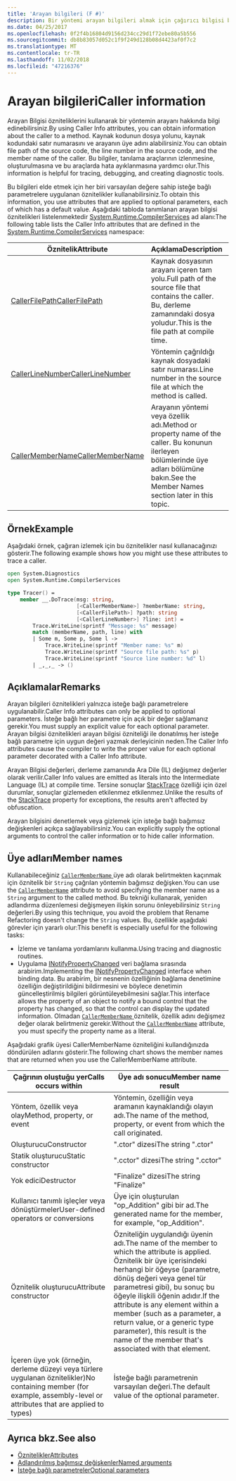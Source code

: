 ```yaml
---
title: 'Arayan bilgileri (F #)'
description: Bir yöntemi arayan bilgileri almak için çağırıcı bilgisi bağımsız değişken öznitelikleri kullanmayı açıklar.
ms.date: 04/25/2017
ms.openlocfilehash: 0f2f4b16804d9156d234cc29d1f72ebe80a5b556
ms.sourcegitcommit: db8b83057d052c1f9f249d128b08d4423af0f7c2
ms.translationtype: MT
ms.contentlocale: tr-TR
ms.lasthandoff: 11/02/2018
ms.locfileid: "47216376"
---
```

# <a name="caller-information"></a><span data-ttu-id="09dad-103">Arayan bilgileri</span><span class="sxs-lookup"><span data-stu-id="09dad-103">Caller information</span></span>

<span data-ttu-id="09dad-104">Arayan Bilgisi özniteliklerini kullanarak bir yöntemin arayanı hakkında bilgi edinebilirsiniz.</span><span class="sxs-lookup"><span data-stu-id="09dad-104">By using Caller Info attributes, you can obtain information about the caller to a method.</span></span> <span data-ttu-id="09dad-105">Kaynak kodunun dosya yolunu, kaynak kodundaki satır numarasını ve arayanın üye adını alabilirsiniz.</span><span class="sxs-lookup"><span data-stu-id="09dad-105">You can obtain file path of the source code, the line number in the source code, and the member name of the caller.</span></span> <span data-ttu-id="09dad-106">Bu bilgiler, tanılama araçlarının izlenmesine, oluşturulmasına ve bu araçlarda hata ayıklanmasına yardımcı olur.</span><span class="sxs-lookup"><span data-stu-id="09dad-106">This information is helpful for tracing, debugging, and creating diagnostic tools.</span></span>

<span data-ttu-id="09dad-107">Bu bilgileri elde etmek için her biri varsayılan değere sahip isteğe bağlı parametrelere uygulanan öznitelikler kullanabilirsiniz.</span><span class="sxs-lookup"><span data-stu-id="09dad-107">To obtain this information, you use attributes that are applied to optional parameters, each of which has a default value.</span></span> <span data-ttu-id="09dad-108">Aşağıdaki tabloda tanımlanan arayan bilgisi öznitelikleri listelenmektedir [System.Runtime.CompilerServices](/dotnet/api/system.runtime.compilerservices) ad alanı:</span><span class="sxs-lookup"><span data-stu-id="09dad-108">The following table lists the Caller Info attributes that are defined in the [System.Runtime.CompilerServices](/dotnet/api/system.runtime.compilerservices) namespace:</span></span>

|<span data-ttu-id="09dad-109">Öznitelik</span><span class="sxs-lookup"><span data-stu-id="09dad-109">Attribute</span></span>|<span data-ttu-id="09dad-110">Açıklama</span><span class="sxs-lookup"><span data-stu-id="09dad-110">Description</span></span>|<span data-ttu-id="09dad-111">Tür</span><span class="sxs-lookup"><span data-stu-id="09dad-111">Type</span></span>|
|---------|-----------|----|
|[<span data-ttu-id="09dad-112">CallerFilePath</span><span class="sxs-lookup"><span data-stu-id="09dad-112">CallerFilePath</span></span>](/dotnet/api/system.runtime.compilerservices.callerfilepathattribute)|<span data-ttu-id="09dad-113">Kaynak dosyasının arayanı içeren tam yolu.</span><span class="sxs-lookup"><span data-stu-id="09dad-113">Full path of the source file that contains the caller.</span></span> <span data-ttu-id="09dad-114">Bu, derleme zamanındaki dosya yoludur.</span><span class="sxs-lookup"><span data-stu-id="09dad-114">This is the file path at compile time.</span></span>|`String`
|[<span data-ttu-id="09dad-115">CallerLineNumber</span><span class="sxs-lookup"><span data-stu-id="09dad-115">CallerLineNumber</span></span>](/dotnet/api/system.runtime.compilerservices.callerlinenumberattribute)|<span data-ttu-id="09dad-116">Yöntemin çağrıldığı kaynak dosyadaki satır numarası.</span><span class="sxs-lookup"><span data-stu-id="09dad-116">Line number in the source file at which the method is called.</span></span>|`Integer`|
|[<span data-ttu-id="09dad-117">CallerMemberName</span><span class="sxs-lookup"><span data-stu-id="09dad-117">CallerMemberName</span></span>](/dotnet/api/system.runtime.compilerservices.callermembernameattribute)|<span data-ttu-id="09dad-118">Arayanın yöntemi veya özellik adı.</span><span class="sxs-lookup"><span data-stu-id="09dad-118">Method or property name of the caller.</span></span> <span data-ttu-id="09dad-119">Bu konunun ilerleyen bölümlerinde üye adları bölümüne bakın.</span><span class="sxs-lookup"><span data-stu-id="09dad-119">See the Member Names section later in this topic.</span></span>|`String`|

## <a name="example"></a><span data-ttu-id="09dad-120">Örnek</span><span class="sxs-lookup"><span data-stu-id="09dad-120">Example</span></span>

<span data-ttu-id="09dad-121">Aşağıdaki örnek, çağıran izlemek için bu öznitelikler nasıl kullanacağınızı gösterir.</span><span class="sxs-lookup"><span data-stu-id="09dad-121">The following example shows how you might use these attributes to trace a caller.</span></span>

```fsharp
open System.Diagnostics
open System.Runtime.CompilerServices

type Tracer() =
    member __.DoTrace(msg: string,
                      [<CallerMemberName>] ?memberName: string,
                      [<CallerFilePath>] ?path: string
                      [<CallerLineNumber>] ?line: int) =
        Trace.WriteLine(sprintf "Message: %s" message)
        match (memberName, path, line) with
        | Some m, Some p, Some l ->
            Trace.WriteLine(sprintf "Member name: %s" m)
            Trace.WriteLine(sprintf "Source file path: %s" p)
            Trace.WriteLine(sprintf "Source line number: %d" l)
        | _,_,_ -> ()
```

## <a name="remarks"></a><span data-ttu-id="09dad-122">Açıklamalar</span><span class="sxs-lookup"><span data-stu-id="09dad-122">Remarks</span></span>

<span data-ttu-id="09dad-123">Arayan bilgileri öznitelikleri yalnızca isteğe bağlı parametrelere uygulanabilir.</span><span class="sxs-lookup"><span data-stu-id="09dad-123">Caller Info attributes can only be applied to optional parameters.</span></span> <span data-ttu-id="09dad-124">İsteğe bağlı her parametre için açık bir değer sağlamanız gerekir.</span><span class="sxs-lookup"><span data-stu-id="09dad-124">You must supply an explicit value for each optional parameter.</span></span> <span data-ttu-id="09dad-125">Arayan bilgisi öznitelikleri arayan bilgisi özniteliği ile donatılmış her isteğe bağlı parametre için uygun değeri yazmak derleyicinin neden.</span><span class="sxs-lookup"><span data-stu-id="09dad-125">The Caller Info attributes cause the compiler to write the proper value for each optional parameter decorated with a Caller Info attribute.</span></span>

<span data-ttu-id="09dad-126">Arayan Bilgisi değerleri, derleme zamanında Ara Dile (IL) değişmez değerler olarak verilir.</span><span class="sxs-lookup"><span data-stu-id="09dad-126">Caller Info values are emitted as literals into the Intermediate Language (IL) at compile time.</span></span> <span data-ttu-id="09dad-127">Tersine sonuçlar [StackTrace](/dotnet/api/system.diagnostics.stacktrace) özelliği için özel durumlar, sonuçlar gizlemeden etkilenmez etkilenmez.</span><span class="sxs-lookup"><span data-stu-id="09dad-127">Unlike the results of the [StackTrace](/dotnet/api/system.diagnostics.stacktrace) property for exceptions, the results aren't affected by obfuscation.</span></span>

<span data-ttu-id="09dad-128">Arayan bilgisini denetlemek veya gizlemek için isteğe bağlı bağımsız değişkenleri açıkça sağlayabilirsiniz.</span><span class="sxs-lookup"><span data-stu-id="09dad-128">You can explicitly supply the optional arguments to control the caller information or to hide caller information.</span></span>

## <a name="member-names"></a><span data-ttu-id="09dad-129">Üye adları</span><span class="sxs-lookup"><span data-stu-id="09dad-129">Member names</span></span>

<span data-ttu-id="09dad-130">Kullanabileceğiniz [ `CallerMemberName` ](/dotnet/api/system.runtime.compilerservices.callermembernameattribute) üye adı olarak belirtmekten kaçınmak için öznitelik bir `String` çağrılan yöntemin bağımsız değişken.</span><span class="sxs-lookup"><span data-stu-id="09dad-130">You can use the [`CallerMemberName`](/dotnet/api/system.runtime.compilerservices.callermembernameattribute) attribute to avoid specifying the member name as a `String` argument to the called method.</span></span> <span data-ttu-id="09dad-131">Bu tekniği kullanarak, yeniden adlandırma düzenlemesi değişmeyen ilişkin sorunu önleyebilirsiniz `String` değerleri.</span><span class="sxs-lookup"><span data-stu-id="09dad-131">By using this technique, you avoid the problem that Rename Refactoring doesn't change the `String` values.</span></span> <span data-ttu-id="09dad-132">Bu, özellikle aşağıdaki görevler için yararlı olur:</span><span class="sxs-lookup"><span data-stu-id="09dad-132">This benefit is especially useful for the following tasks:</span></span>

* <span data-ttu-id="09dad-133">İzleme ve tanılama yordamlarını kullanma.</span><span class="sxs-lookup"><span data-stu-id="09dad-133">Using tracing and diagnostic routines.</span></span>
* <span data-ttu-id="09dad-134">Uygulama [INotifyPropertyChanged](/dotnet/api/system.componentmodel.inotifypropertychanged) veri bağlama sırasında arabirim.</span><span class="sxs-lookup"><span data-stu-id="09dad-134">Implementing the [INotifyPropertyChanged](/dotnet/api/system.componentmodel.inotifypropertychanged) interface when binding data.</span></span> <span data-ttu-id="09dad-135">Bu arabirim, bir nesnenin özelliğinin bağlama denetimine özelliğin değiştirildiğini bildirmesini ve böylece denetimin güncelleştirilmiş bilgileri görüntüleyebilmesini sağlar.</span><span class="sxs-lookup"><span data-stu-id="09dad-135">This interface allows the property of an object to notify a bound control that the property has changed, so that the control can display the updated information.</span></span> <span data-ttu-id="09dad-136">Olmadan [ `CallerMemberName` ](/dotnet/api/system.runtime.compilerservices.callermembernameattribute) öznitelik, özellik adını değişmez değer olarak belirtmeniz gerekir.</span><span class="sxs-lookup"><span data-stu-id="09dad-136">Without the [`CallerMemberName`](/dotnet/api/system.runtime.compilerservices.callermembernameattribute) attribute, you must specify the property name as a literal.</span></span>

<span data-ttu-id="09dad-137">Aşağıdaki grafik üyesi CallerMemberName özniteliğini kullandığınızda döndürülen adlarını gösterir.</span><span class="sxs-lookup"><span data-stu-id="09dad-137">The following chart shows the member names that are returned when you use the CallerMemberName attribute.</span></span>

|<span data-ttu-id="09dad-138">Çağrının oluştuğu yer</span><span class="sxs-lookup"><span data-stu-id="09dad-138">Calls occurs within</span></span>|<span data-ttu-id="09dad-139">Üye adı sonucu</span><span class="sxs-lookup"><span data-stu-id="09dad-139">Member name result</span></span>|
|-------------------|------------------|
|<span data-ttu-id="09dad-140">Yöntem, özellik veya olay</span><span class="sxs-lookup"><span data-stu-id="09dad-140">Method, property, or event</span></span>|<span data-ttu-id="09dad-141">Yöntemin, özelliğin veya aramanın kaynaklandığı olayın adı.</span><span class="sxs-lookup"><span data-stu-id="09dad-141">The name of the method, property, or event from which the call originated.</span></span>|
|<span data-ttu-id="09dad-142">Oluşturucu</span><span class="sxs-lookup"><span data-stu-id="09dad-142">Constructor</span></span>|<span data-ttu-id="09dad-143">".ctor" dizesi</span><span class="sxs-lookup"><span data-stu-id="09dad-143">The string ".ctor"</span></span>|
|<span data-ttu-id="09dad-144">Statik oluşturucu</span><span class="sxs-lookup"><span data-stu-id="09dad-144">Static constructor</span></span>|<span data-ttu-id="09dad-145">".cctor" dizesi</span><span class="sxs-lookup"><span data-stu-id="09dad-145">The string ".cctor"</span></span>|
|<span data-ttu-id="09dad-146">Yok edici</span><span class="sxs-lookup"><span data-stu-id="09dad-146">Destructor</span></span>|<span data-ttu-id="09dad-147">"Finalize" dizesi</span><span class="sxs-lookup"><span data-stu-id="09dad-147">The string "Finalize"</span></span>|
|<span data-ttu-id="09dad-148">Kullanıcı tanımlı işleçler veya dönüştürmeler</span><span class="sxs-lookup"><span data-stu-id="09dad-148">User-defined operators or conversions</span></span>|<span data-ttu-id="09dad-149">Üye için oluşturulan "op_Addition" gibi bir ad.</span><span class="sxs-lookup"><span data-stu-id="09dad-149">The generated name for the member, for example, "op_Addition".</span></span>|
|<span data-ttu-id="09dad-150">Öznitelik oluşturucu</span><span class="sxs-lookup"><span data-stu-id="09dad-150">Attribute constructor</span></span>|<span data-ttu-id="09dad-151">Özniteliğin uygulandığı üyenin adı.</span><span class="sxs-lookup"><span data-stu-id="09dad-151">The name of the member to which the attribute is applied.</span></span> <span data-ttu-id="09dad-152">Öznitelik bir üye içerisindeki herhangi bir öğeyse (parametre, dönüş değeri veya genel tür parametresi gibi), bu sonuç bu öğeyle ilişkili öğenin adıdır.</span><span class="sxs-lookup"><span data-stu-id="09dad-152">If the attribute is any element within a member (such as a parameter, a return value, or a generic type parameter), this result is the name of the member that's associated with that element.</span></span>|
|<span data-ttu-id="09dad-153">İçeren üye yok (örneğin, derleme düzeyi veya türlere uygulanan öznitelikler)</span><span class="sxs-lookup"><span data-stu-id="09dad-153">No containing member (for example, assembly-level or attributes that are applied to types)</span></span>|<span data-ttu-id="09dad-154">İsteğe bağlı parametrenin varsayılan değeri.</span><span class="sxs-lookup"><span data-stu-id="09dad-154">The default value of the optional parameter.</span></span>|

## <a name="see-also"></a><span data-ttu-id="09dad-155">Ayrıca bkz.</span><span class="sxs-lookup"><span data-stu-id="09dad-155">See also</span></span>

- [<span data-ttu-id="09dad-156">Öznitelikler</span><span class="sxs-lookup"><span data-stu-id="09dad-156">Attributes</span></span>](attributes.md)  
- [<span data-ttu-id="09dad-157">Adlandırılmış bağımsız değişkenler</span><span class="sxs-lookup"><span data-stu-id="09dad-157">Named arguments</span></span>](parameters-and-arguments.md#named-arguments)  
- [<span data-ttu-id="09dad-158">İsteğe bağlı parametreler</span><span class="sxs-lookup"><span data-stu-id="09dad-158">Optional parameters</span></span>](parameters-and-arguments.md#optional-parameters)  
